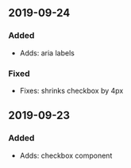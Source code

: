 ## 2019-09-24

### Added

- Adds: aria labels

### Fixed

- Fixes: shrinks checkbox by 4px

## 2019-09-23

### Added

- Adds: checkbox component
